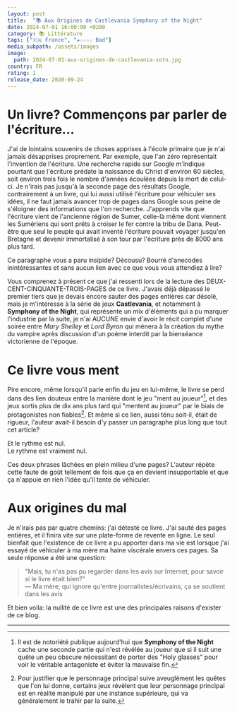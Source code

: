 ```yaml
---
layout: post
title:  "📚 Aux Origines de Castlevania Symphony of the Night"
date: 2024-07-01 16:00:00 +0200
category: 📚 Littérature
tags: ["🇫🇷 France", "★☆☆☆☆ Bad"]
media_subpath: /assets/images
image:
  path: 2024-07-01-aux-origines-de-castlevania-sotn.jpg
country: FR
rating: 1
release_date: 2020-09-24
---
```


# Un livre? Commençons par parler de l'écriture...

J'ai de lointains souvenirs de choses apprises à l'école primaire que je n'ai jamais désapprises proprement. Par exemple, que l'an zéro représentait l'invention de l'écriture. Une recherche rapide sur Google m'indique pourtant que l'écriture prédate la naissance du Christ d'environ 60 siècles, soit environ trois fois le nombre d'années écoulées depuis la mort de celui-ci. Je n'irais pas jusqu'à la seconde page des résultats Google, contrairement à un livre, qui lui aussi utilisé l'écriture pour véhiculer ses idées, il ne faut jamais avancer trop de pages dans Google sous peine de s'éloigner des informations que l'on recherche. J'apprends vite que l'écriture vient de l'ancienne région de Sumer, celle-là même dont viennent les Sumériens qui sont prêts à croiser le fer contre la tribu de Dana. Peut-être que seul le peuple qui avait inventé l'écriture pouvait voyager jusqu'en Bretagne et devenir immortalisé à son tour par l'écriture près de 8000 ans plus tard.

Ce paragraphe vous a paru insipide? Décousu? Bourré d'anecodes inintéressantes et sans aucun lien avec ce que vous vous attendiez à lire?

Vous comprenez à présent ce que j'ai ressenti lors de la lecture des DEUX-CENT-CINQUANTE-TROIS-PAGES de ce livre. J'avais déjà dépassé le premier tiers que je devais encore sauter des pages entières car désolé, mais je m'intéresse à la série de jeux **Castlevania**, et notamment à **Symphony of the Night**, qui représente un mix d'éléments qui a pu marquer l'industrie par la suite, je n'ai AUCUNE envie d'avoir le récit complet d'une soirée entre *Mary Shelley* et *Lord Byron* qui mènera à la création du mythe du vampire après discussion d'un poème interdit par la bienséance victorienne de l'époque.

# Ce livre vous ment

Pire encore, même lorsqu'il parle enfin du jeu en lui-même, le livre se perd dans des lien douteux entre la manière dont le jeu "ment au joueur"[^1], et des jeux sortis plus de dix ans plus tard qui "mentent au joueur" par le biais de protagonistes non fiables[^2]. Et même si ce lien, aussi ténu soit-il, était de rigueur, l'auteur avait-il besoin d'y passer un paragraphe plus long que tout cet article?

Et le rythme est nul.   
Le rythme est vraiment nul.

Ces deux phrases lâchées en plein milieu d'une pages? L'auteur répète cette faute de goût tellement de fois que ça en devient insupportable et que ça n'appuie en rien l'idée qu'il tente de véhiculer.

# Aux origines du mal

Je n'irais pas par quatre chemins: j'ai détesté ce livre. J'ai sauté des pages entières, et il finira vite sur une plate-forme de revente en ligne. Le seul bienfait que l'existence de ce livre a pu apporter dans ma vie est lorsque j'ai essayé de véhiculer à ma mère ma haine viscérale envers ces pages. Sa seule réponse a été une question:

> "Mais, tu n'as pas pu regarder dans les avis sur Internet, pour savoir si le livre était bien?"   
> — Ma mère, qui ignore qu'entre journalistes/écrivains, ça se soutient dans les avis

Et bien voila: la nullité de ce livre est une des principales raisons d'exister de ce blog.

* * *
[^1]: Il est de notoriété publique aujourd'hui que **Symphony of the Night** cache une seconde partie qui n'est révélée au joueur que si il suit une quête un peu obscure nécessitant de porter des "Holy glasses" pour voir le véritable antagoniste et éviter la mauvaise fin.
[^2]: Pour justifier que le personnage principal suive aveuglèment les quêtes que l'on lui donne, certains jeux révèlent que leur personnage principal est en réalité manipulé par une instance supérieure, qui va généralement le trahir par la suite.
